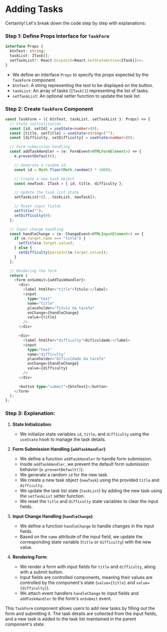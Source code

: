 # Adding Tasks

Certainly! Let's break down the code step by step with explanations:

### Step 1: Define Props Interface for `TaskForm`

```typescript
interface Props {
  btnText: string;
  taskList: ITask[];
  setTaskList?: React.Dispatch<React.SetStateAction<ITask[]>>;
}
```

- We define an interface `Props` to specify the props expected by the `TaskForm` component.
- `btnText`: A string representing the text to be displayed on the button.
- `taskList`: An array of tasks (`ITask[]`) representing the list of tasks.
- `setTaskList`: An optional setter function to update the task list.

### Step 2: Create `TaskForm` Component

```typescript
const TaskForm = ({ btnText, taskList, setTaskList }: Props) => {
  // State initialization
  const [id, setId] = useState<number>(0);
  const [title, setTitle] = useState<string>("");
  const [difficulty, setDifficulty] = useState<number>(0);

  // Form submission handling
  const addTaskHandler = (e: FormEvent<HTMLFormElement>) => {
    e.preventDefault();

    // Generate a random id
    const id = Math.floor(Math.random() * 1000);

    // Create a new task object
    const newTask: ITask = { id, title, difficulty };

    // Update the task list state
    setTaskList!([...taskList, newTask]);

    // Reset input fields
    setTitle("");
    setDifficulty(0);
  };

  // Input change handling
  const handleChange = (e: ChangeEvent<HTMLInputElement>) => {
    if (e.target.name === "title") {
      setTitle(e.target.value);
    } else {
      setDifficulty(parseInt(e.target.value));
    }
  };

  // Rendering the form
  return (
    <form onSubmit={addTaskHandler}>
      <div>
        <label htmlFor="title">Título:</label>
        <input
          type="text"
          name="title"
          placeholder="Titulo da tarefa"
          onChange={handleChange}
          value={title}
        />
      </div>

      <div>
        <label htmlFor="difficulty">Dificuldade:</label>
        <input
          type="text"
          name="difficulty"
          placeholder="Dificuldade da tarefa"
          onChange={handleChange}
          value={difficulty}
        />
      </div>

      <button type="submit">{btnText}</button>
    </form>
  );
};
```

### Step 3: Explanation:

1. **State Initialization**:
   - We initialize state variables `id`, `title`, and `difficulty` using the `useState` hook to manage the task details.

2. **Form Submission Handling (`addTaskHandler`)**:
   - We define a function `addTaskHandler` to handle form submission.
   - Inside `addTaskHandler`, we prevent the default form submission behavior (`e.preventDefault()`).
   - We generate a random `id` for the new task.
   - We create a new task object (`newTask`) using the provided `title` and `difficulty`.
   - We update the task list state (`taskList`) by adding the new task using the `setTaskList` setter function.
   - We reset the `title` and `difficulty` state variables to clear the input fields.

3. **Input Change Handling (`handleChange`)**:
   - We define a function `handleChange` to handle changes in the input fields.
   - Based on the `name` attribute of the input field, we update the corresponding state variable (`title` or `difficulty`) with the new value.

4. **Rendering Form**:
   - We render a form with input fields for `title` and `difficulty`, along with a submit button.
   - Input fields are controlled components, meaning their values are controlled by the component's state (`value={title}` and `value={difficulty}`).
   - We attach event handlers `handleChange` to input fields and `addTaskHandler` to the form's `onSubmit` event.

This `TaskForm` component allows users to add new tasks by filling out the form and submitting it. The task details are collected from the input fields, and a new task is added to the task list maintained in the parent component's state.